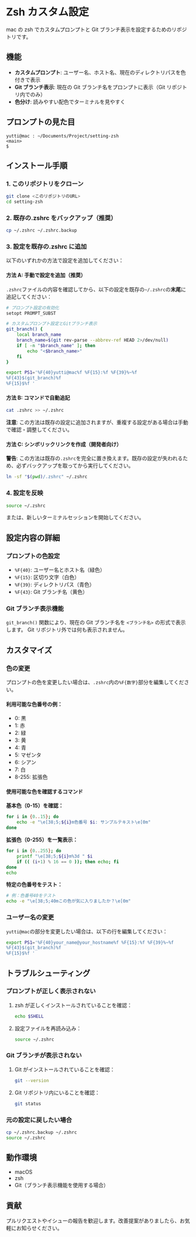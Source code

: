 # Zsh カスタム設定

mac の zsh でカスタムプロンプトと Git ブランチ表示を設定するためのリポジトリです。

## 機能

- **カスタムプロンプト**: ユーザー名、ホスト名、現在のディレクトリパスを色付きで表示
- **Git ブランチ表示**: 現在の Git ブランチ名をプロンプトに表示（Git リポジトリ内でのみ）
- **色分け**: 読みやすい配色でターミナルを見やすく

## プロンプトの見た目

```
yutti@mac : ~/Documents/Project/setting-zsh
<main>
$
```

## インストール手順

### 1. このリポジトリをクローン

```bash
git clone <このリポジトリのURL>
cd setting-zsh
```

### 2. 既存の.zshrc をバックアップ（推奨）

```bash
cp ~/.zshrc ~/.zshrc.backup
```

### 3. 設定を既存の.zshrc に追加

以下のいずれかの方法で設定を追加してください：

#### 方法 A: 手動で設定を追加（推奨）

`.zshrc`ファイルの内容を確認してから、以下の設定を既存の`~/.zshrc`の**末尾**に追記してください：

```bash
# プロンプト設定の有効化
setopt PROMPT_SUBST

# カスタムプロンプト設定とGitブランチ表示
git_branch() {
    local branch_name
    branch_name=$(git rev-parse --abbrev-ref HEAD 2>/dev/null)
    if [ -n "$branch_name" ]; then
        echo "<$branch_name>"
    fi
}

export PS1='%F{40}yutti@mac%f %F{15}:%f %F{39}%~%f
%F{43}$(git_branch)%f
%F{15}$%f '
```

#### 方法 B: コマンドで自動追記

```bash
cat .zshrc >> ~/.zshrc
```

**注意**: この方法は既存の設定に追加されますが、重複する設定がある場合は手動で確認・調整してください。

#### 方法 C: シンボリックリンクを作成（開発者向け）

**警告**: この方法は既存の`.zshrc`を完全に置き換えます。既存の設定が失われるため、必ずバックアップを取ってから実行してください。

```bash
ln -sf "$(pwd)/.zshrc" ~/.zshrc
```

### 4. 設定を反映

```bash
source ~/.zshrc
```

または、新しいターミナルセッションを開始してください。

## 設定内容の詳細

### プロンプトの色設定

- `%F{40}`: ユーザー名とホスト名（緑色）
- `%F{15}`: 区切り文字（白色）
- `%F{39}`: ディレクトリパス（青色）
- `%F{43}`: Git ブランチ名（黄色）

### Git ブランチ表示機能

`git_branch()` 関数により、現在の Git ブランチ名を `<ブランチ名>` の形式で表示します。
Git リポジトリ外では何も表示されません。

## カスタマイズ

### 色の変更

プロンプトの色を変更したい場合は、`.zshrc`内の`%F{数字}`部分を編集してください。

#### 利用可能な色番号の例：

- 0: 黒
- 1: 赤
- 2: 緑
- 3: 黄
- 4: 青
- 5: マゼンタ
- 6: シアン
- 7: 白
- 8-255: 拡張色

#### 使用可能な色を確認するコマンド

**基本色（0-15）を確認：**

```bash
for i in {0..15}; do
    echo -e "\e[38;5;${i}m色番号 $i: サンプルテキスト\e[0m"
done
```

**拡張色（0-255）を一覧表示：**

```bash
for i in {0..255}; do
    printf "\e[38;5;${i}m%3d " $i
    if (( (i+1) % 16 == 0 )); then echo; fi
done
echo
```

**特定の色番号をテスト：**

```bash
# 例：色番号40をテスト
echo -e "\e[38;5;40mこの色が気に入りましたか？\e[0m"
```

### ユーザー名の変更

`yutti@mac`の部分を変更したい場合は、以下の行を編集してください：

```bash
export PS1='%F{40}your_name@your_hostname%f %F{15}:%f %F{39}%~%f
%F{43}$(git_branch)%f
%F{15}$%f '
```

## トラブルシューティング

### プロンプトが正しく表示されない

1. zsh が正しくインストールされていることを確認：

   ```bash
   echo $SHELL
   ```

2. 設定ファイルを再読み込み：
   ```bash
   source ~/.zshrc
   ```

### Git ブランチが表示されない

1. Git がインストールされていることを確認：

   ```bash
   git --version
   ```

2. Git リポジトリ内にいることを確認：
   ```bash
   git status
   ```

### 元の設定に戻したい場合

```bash
cp ~/.zshrc.backup ~/.zshrc
source ~/.zshrc
```

## 動作環境

- macOS
- zsh
- Git（ブランチ表示機能を使用する場合）

## 貢献

プルリクエストやイシューの報告を歓迎します。改善提案がありましたら、お気軽にお知らせください。
